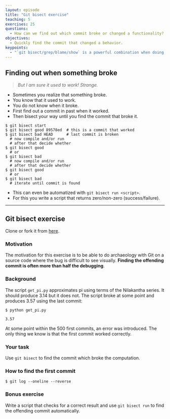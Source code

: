 ```yaml
---
layout: episode
title: "Git bisect exercise"
teaching: 5
exercises: 25
questions:
  - How can we find out which commit broke or changed a functionality?
objectives:
  - Quickly find the commit that changed a behavior.
keypoints:
  - "`git bisect/grep/blame/show` is a powerful combination when doing archaeology in a project."
---
```


## Finding out when something broke

> *But I am sure it used to work! Strange.*

- Sometimes you realize that something broke.
- You know that it used to work.
- You do not know when it broke.
- First find out a commit in past when it worked.
- Then bisect your way until you find the commit that broke it.

```shell
$ git bisect start
$ git bisect good 89578ed  # this is a commit that worked
$ git bisect bad HEAD      # last commit is broken
  # now compile and/or run
  # after that decide whether
$ git bisect good
  # or
$ git bisect bad
  # now compile and/or run
  # after that decide whether
$ git bisect good
  # or
$ git bisect bad
  # iterate until commit is found
```

- This can even be automatized with `git bisect run <script>`.
- For this you write a script that returns zero/non-zero (success/failure).

---

## Git bisect exercise

Clone or fork it from [here](https://github.com/bast/git-bisect-exercise).


### Motivation

The motivation for this exercise is to be able to do archaeology with Git on a
source code where the bug is difficult to see visually. **Finding the offending
commit is often more than half the debugging**.


### Background

The script `get_pi.py` approximates pi using terms of the Nilakantha series. It
should produce 3.14 but it does not. The script broke at some point and
produces 3.57 using the last commit:

```
$ python get_pi.py

3.57
```

At some point within the 500 first commits, an error was introduced. The only
thing we know is that the first commit worked correctly.


### Your task

Use `git bisect` to find the commit which broke the computation.


### How to find the first commit

```
$ git log --oneline --reverse
```


### Bonus exercise

Write a script that checks for a correct result and use `git bisect run` to
find the offending commit automatically.
